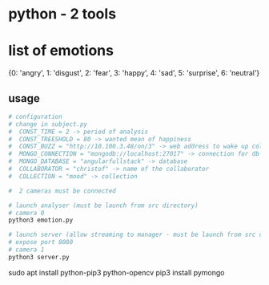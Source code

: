 # python - 2 tools
 
# list of emotions
{0: 'angry', 1: 'disgust', 2: 'fear', 3: 'happy', 4: 'sad', 5: 'surprise', 6: 'neutral'}

## usage

```bash
# configuration
# change in subject.py
#  CONST_TIME = 2 -> period of analysis
#  CONST_TREESHOLD = 80 -> wanted mean of happiness 
#  CONST_BUZZ = "http://10.100.3.48/on/3" -> web address to wake up collaboratpor
#  MONGO_CONNECTION = "mongodb://localhost:27017" -> connection for db
#  MONGO_DATABASE = "angularfullstack" -> database
#  COLLABORATOR = "christof" -> name of the collaborator
#  COLLECTION = "mood" -> collection

#  2 cameras must be connected

# launch analyser (must be launch from src directory)
# camera 0 
python3 emotion.py

# launch server (allow streaming to manager - must be launch from src directory)
# expose port 8080
# camera 1 
python3 server.py 

```

sudo apt install python-pip3 python-opencv
pip3 install pymongo
